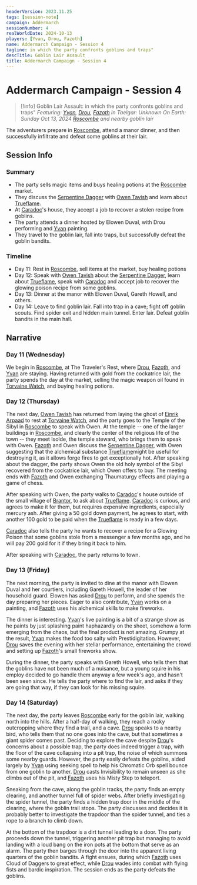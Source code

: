 ```yaml
---
headerVersion: 2023.11.25
tags: [session-note]
campaign: Addermarch
sessionNumber: 4
realWorldDate: 2024-10-13
players: [Yvan, Drou, Fazoth]
name: Addermarch Campaign - Session 4
tagline: in which the party confronts goblins and traps"
descTitle: Goblin Lair Assault
title: Addermarch Campaign - Session 4
---
```

# Addermarch Campaign - Session 4

>[!info] Goblin Lair Assault: in which the party confronts goblins and traps"
> *Featuring: [Yvan](<../../people/pcs/addermarch/yvan-greenrabbit.md>), [Drou](<../../people/pcs/addermarch/drou.md>), [Fazoth](<../../people/pcs/addermarch/fazoth-de-brune.md>)*
> *In Taelgar: Unknown*
> *On Earth: Sunday Oct 13, 2024*
> *[Roscombe](<../../gazetteer/greater-sembara/addermarch/roscombe.md>) and nearby goblin lair*

The adventurers prepare in [Roscombe](<../../gazetteer/greater-sembara/addermarch/roscombe.md>), attend a manor dinner, and then successfully infiltrate and defeat some goblins at their lair.
## Session Info
### Summary
- The party sells magic items and buys healing potions at the [Roscombe](<../../gazetteer/greater-sembara/addermarch/roscombe.md>) market.
- They discuss the [Serpentine Dagger](<../../things/magic-items/serpentine-dagger.md>) with [Owen Tavish](<../../people/addermarians/owen-tavish.md>) and learn about [Trueflame](<../../things/materials/trueflame.md>).
- At [Caradoc](<../../people/addermarians/caradoc.md>)'s house, they accept a job to recover a stolen recipe from goblins.
- The party attends a dinner hosted by Elowen Duval, with Drou performing and [Yvan](<../../people/pcs/addermarch/yvan-greenrabbit.md>) painting.
- They travel to the goblin lair, fall into traps, but successfully defeat the goblin bandits.
### Timeline
- Day 11: Rest in [Roscombe](<../../gazetteer/greater-sembara/addermarch/roscombe.md>), sell items at the market, buy healing potions
- Day 12: Speak with [Owen Tavish](<../../people/addermarians/owen-tavish.md>) about the [Serpentine Dagger](<../../things/magic-items/serpentine-dagger.md>), learn about [Trueflame](<../../things/materials/trueflame.md>), speak with [Caradoc](<../../people/addermarians/caradoc.md>) and accept job to recover the glowing poison recipe from some goblins. 
- Day 13: Dinner at the manor with Elowen Duval, Gareth Howell, and others. 
- Day 14: Leave to find goblin lair. Fall into trap in a cave; fight off goblin scouts. Find spider exit and hidden main tunnel. Enter lair. Defeat goblin bandits in the main hall. 

## Narrative
### Day 11 (Wednesday)
We begin in [Roscombe](<../../gazetteer/greater-sembara/addermarch/roscombe.md>), at The Traveler's Rest, where [Drou](<../../people/pcs/addermarch/drou.md>), [Fazoth](<../../people/pcs/addermarch/fazoth-de-brune.md>), and [Yvan](<../../people/pcs/addermarch/yvan-greenrabbit.md>) are staying. Having returned with gold from the cockatrice lair, the party spends the day at the market, selling the magic weapon oil found in [Torvaine Watch](<../../gazetteer/greater-sembara/addermarch/torvaine-watch.md>), and buying healing potions.

### Day 12 (Thursday)
The next day, [Owen Tavish](<../../people/addermarians/owen-tavish.md>) has returned from laying the ghost of [Einrik Arpaad](<../../people/addermarians/einrik-arpaad.md>) to rest at [Torvaine Watch](<../../gazetteer/greater-sembara/addermarch/torvaine-watch.md>), and the party goes to the Temple of the Sibyl in [Roscombe](<../../gazetteer/greater-sembara/addermarch/roscombe.md>) to speak with Owen. At the temple -- one of the larger buildings in [Roscombe](<../../gazetteer/greater-sembara/addermarch/roscombe.md>), and clearly the center of the religious life of the town -- they meet Isolde, the temple steward, who brings them to speak with Owen. [Fazoth](<../../people/pcs/addermarch/fazoth-de-brune.md>) and Owen discuss the [Serpentine Dagger](<../../things/magic-items/serpentine-dagger.md>), with Owen suggesting that the alchemical substance [Trueflame](<../../things/materials/trueflame.md>)might be useful for destroying it, as it allows forge fires to get exceptionally hot. After speaking about the dagger, the party shows Owen the old holy symbol of the Sibyl recovered from the cockatrice lair, which Owen offers to buy. The meeting ends with [Fazoth](<../../people/pcs/addermarch/fazoth-de-brune.md>) and Owen exchanging Thaumaturgy effects and playing a game of chess. 

After speaking with Owen, the party walks to [Caradoc](<../../people/addermarians/caradoc.md>)'s house outside of the small village of [Brantor](<../../gazetteer/greater-sembara/addermarch/brantor.md>), to ask about [Trueflame](<../../things/materials/trueflame.md>). [Caradoc](<../../people/addermarians/caradoc.md>) is curious, and agrees to make it for them, but requires expensive ingredients, especially mercury ash. After giving a 50 gold down payment, he agrees to start, with another 100 gold to be paid when the [Trueflame](<../../things/materials/trueflame.md>) is ready in a few days. 

[Caradoc](<../../people/addermarians/caradoc.md>) also tells the party he wants to recover a recipe for a Glowing Poison that some goblins stole from a messenger a few months ago, and he will pay 200 gold for it if they bring it back to him. 

After speaking with [Caradoc](<../../people/addermarians/caradoc.md>), the party returns to town. 

### Day 13 (Friday)
The next morning, the party is invited to dine at the manor with Elowen Duval and her courtiers, including Gareth Howell, the leader of her household guard. Elowen has asked [Drou](<../../people/pcs/addermarch/drou.md>) to perform, and she spends the day preparing her pieces. Eager to also contribute, [Yvan](<../../people/pcs/addermarch/yvan-greenrabbit.md>) works on a painting, and [Fazoth](<../../people/pcs/addermarch/fazoth-de-brune.md>) uses his alchemical skills to make fireworks. 

The dinner is interesting. [Yvan](<../../people/pcs/addermarch/yvan-greenrabbit.md>)'s live painting is a bit of a strange show as he paints by just splashing paint haphazardly on the sheet, somehow a form emerging from the chaos, but the final product is not amazing. Grumpy at the result, [Yvan](<../../people/pcs/addermarch/yvan-greenrabbit.md>) makes the food too salty with Prestidigitation. However, [Drou](<../../people/pcs/addermarch/drou.md>) saves the evening with her stellar performance, entertaining the crowd and setting up [Fazoth](<../../people/pcs/addermarch/fazoth-de-brune.md>)'s small fireworks show. 

During the dinner, the party speaks with Gareth Howell, who tells them that the goblins have not been much of a nuisance, but a young squire in his employ decided to go handle them anyway a few week's ago, and hasn't been seen since. He tells the party where to find the lair, and asks if they are going that way, if they can look for his missing squire. 

### Day 14 (Saturday)
The next day, the party leaves [Roscombe](<../../gazetteer/greater-sembara/addermarch/roscombe.md>) early for the goblin lair, walking north into the hills. After a half-day of walking, they reach a rocky outcropping where they find a trail, and a cave. [Drou](<../../people/pcs/addermarch/drou.md>) speaks to a nearby bird, who tells them that no one goes into the cave, but that sometimes a giant spider comes past. Deciding to explore the cave despite [Drou](<../../people/pcs/addermarch/drou.md>)'s concerns about a possible trap, the party does indeed trigger a trap, with the floor of the cave collapsing into a pit trap, the noise of which summons some nearby guards. However, the party easily defeats the goblins, aided largely by [Yvan](<../../people/pcs/addermarch/yvan-greenrabbit.md>) using seeking spell to help his Chromatic Orb spell bounce from one goblin to another. [Drou](<../../people/pcs/addermarch/drou.md>) casts Invisibility to remain unseen as she climbs out of the pit, and [Fazoth](<../../people/pcs/addermarch/fazoth-de-brune.md>) uses his Misty Step to teleport. 

Sneaking from the cave, along the goblin tracks, the party finds an empty clearing, and another tunnel full of spider webs. After briefly investigating the spider tunnel, the party finds a hidden trap door in the middle of the clearing, where the goblin trail stops. The party discusses and decides it is probably better to investigate the trapdoor than the spider tunnel, and ties a rope to a branch to climb down. 

At the bottom of the trapdoor is a dirt tunnel leading to a door. The party proceeds down the tunnel, triggering another pit trap but managing to avoid landing with a loud bang on the iron pots at the bottom that serve as an alarm. The party then barges through the door into the apparent living quarters of the goblin bandits. A fight ensues, during which [Fazoth](<../../people/pcs/addermarch/fazoth-de-brune.md>) uses Cloud of Daggers to great effect, while [Drou](<../../people/pcs/addermarch/drou.md>) wades into combat with flying fists and bardic inspiration. The session ends as the party defeats the goblins. 


